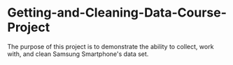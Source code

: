# Getting-and-Cleaning-Data-Course-Project
The purpose of this project is to demonstrate the ability to collect, work with, and clean Samsung Smartphone's data set. 
